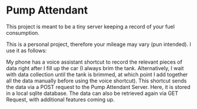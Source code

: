 # Pump Attendant

This project is meant to be a tiny server keeping a record of your fuel consumption.

This is a personal project, therefore your mileage may vary (pun intended). I use it as follows:

My phone has a voice assistant shortcut to record the relevant pieces of data right after I fill up the car (I always brim the tank. Alternatively, I wait with data collection until the tank is brimmed, at which point I add together all the data manually before using the voice shortcut).
This shortcut sends the data via a POST request to the Pump Attendant Server.
Here, it is stored in a local sqlite database.
The data can also be retrieved again via GET Request, with additional features coming up.
